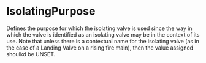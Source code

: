 IsolatingPurpose
================

Defines the purpose for which the isolating valve is used since the way in which the valve is identified as an isolating valve may be in the context of its use. Note that unless there is a contextual name for the isolating valve (as in the case of a Landing Valve on a rising fire main), then the value assigned shoulkd be UNSET.
